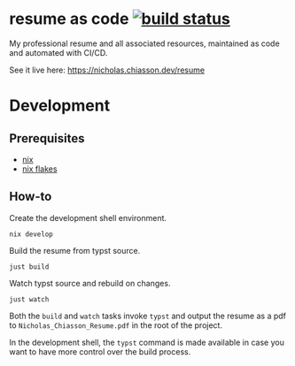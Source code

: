 # resume as code [![build status](https://github.com/nicholaschiasson/resume/actions/workflows/main.yml/badge.svg)](https://github.com/nicholaschiasson/resume/actions)

My professional resume and all associated resources, maintained as code and automated with CI/CD.

See it live here: https://nicholas.chiasson.dev/resume

# Development

## Prerequisites

- [nix](https://nixos.org/download.html)
- [nix flakes](https://nixos.wiki/wiki/Flakes#Enable_flakes)

## How-to

Create the development shell environment.

```shell
nix develop
```

Build the resume from typst source.

```shell
just build
```

Watch typst source and rebuild on changes.

```shell
just watch
```

Both the `build` and `watch` tasks invoke `typst` and output the resume as a pdf to `Nicholas_Chiasson_Resume.pdf` in the root of the project.

In the development shell, the `typst` command is made available in case you want to have more control over the build process.
